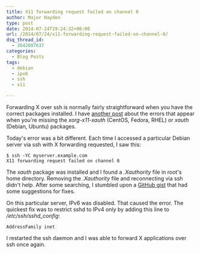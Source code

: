 ```yaml
---
title: X11 forwarding request failed on channel 0
author: Major Hayden
type: post
date: 2014-07-24T19:24:32+00:00
url: /2014/07/24/x11-forwarding-request-failed-on-channel-0/
dsq_thread_id:
  - 3642807637
categories:
  - Blog Posts
tags:
  - debian
  - ipv6
  - ssh
  - x11

---
```

Forwarding X over ssh is normally fairly straightforward when you have the correct packages installed. I have [another post][1] about the errors that appear when you're missing the _xorg-x11-xauth_ (CentOS, Fedora, RHEL) or _xauth_ (Debian, Ubuntu) packages.

Today's error was a bit different. Each time I accessed a particular Debian server via ssh with X forwarding requested, I saw this:

```
$ ssh -YC myserver.example.com
X11 forwarding request failed on channel 0
```


The _xauth_ package was installed and I found a _.Xauthority_ file in root's home directory. Removing the _.Xauthority_ file and reconnecting via ssh didn't help. After some searching, I stumbled upon a [GitHub gist][2] that had some suggestions for fixes.

On this particular server, IPv6 was disabled. That caused the error. The quickest fix was to restrict sshd to IPv4 only by adding this line to _/etc/ssh/sshd_config_:

```
AddressFamily inet
```


I restarted the ssh daemon and I was able to forward X applications over ssh once again.

 [1]: /2012/07/14/x-forwarding-over-ssh-woes-display-is-not-set/
 [2]: https://gist.github.com/adrianratnapala/1324845

